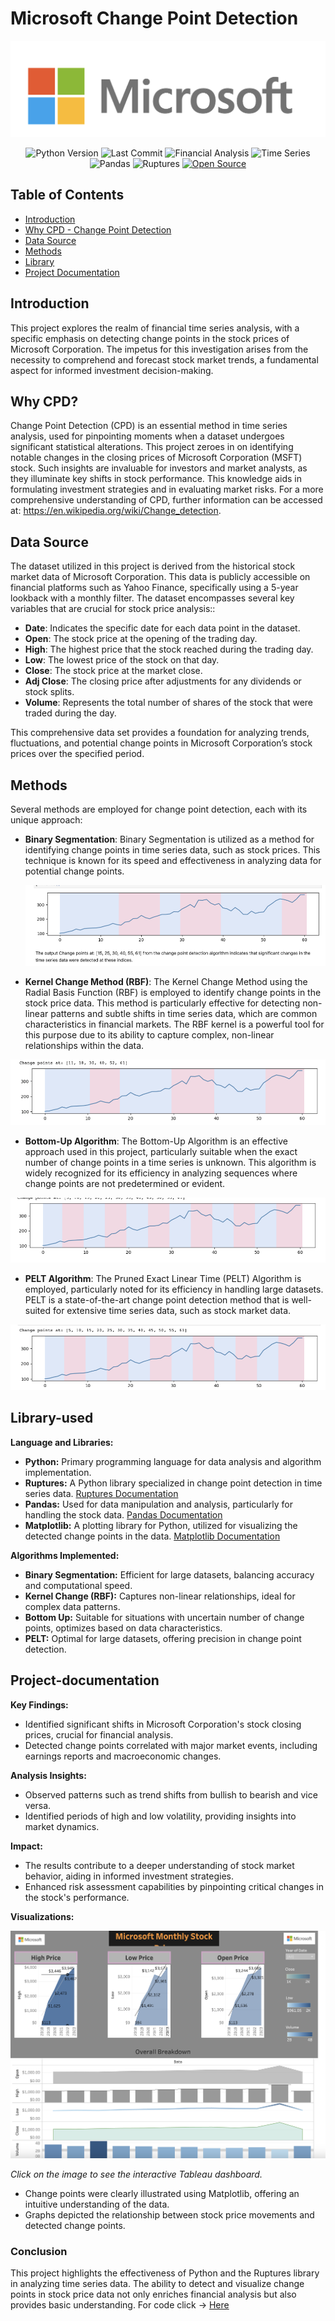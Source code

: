 # Microsoft Change Point Detection

<p align="center">
  <!-- Replace 'image_url' with the actual URL of your image -->
  <img src="msft.png" alt="Microsoft Change Point Detection">
</p>

<p align="center">
  <img src="https://img.shields.io/badge/Python_Version-3.10%2B-blue" alt="Python Version">
  <img src="https://img.shields.io/github/last-commit/dsrichard97/otherprojects" alt="Last Commit">
  <img src="https://img.shields.io/badge/Financial_Analysis-Trends-red" alt="Financial Analysis">
  <img src="https://img.shields.io/badge/STAT-Time_Series-blue" alt="Time Series">
  <img src="https://img.shields.io/badge/Python-Pandas-green" alt="Pandas">
  <img src="https://img.shields.io/badge/Python-Ruptures-orange" alt="Ruptures">
  <a href="https://github.com/ellerbrock/open-source-badges/">
    <img src="https://badges.frapsoft.com/os/v1/open-source.svg?v=103" alt="Open Source">
  </a>
</p>



## Table of Contents
- [Introduction](#introduction)
- [Why CPD - Change Point Detection](#why-cpd)
- [Data Source](#data-source)
- [Methods](#methods)
- [Library](#Library-used)
- [Project Documentation](#project-documentation)

## Introduction
This project explores the realm of financial time series analysis, with a specific emphasis on detecting change points in the stock prices of Microsoft Corporation. The impetus for this investigation arises from the necessity to comprehend and forecast stock market trends, a fundamental aspect for informed investment decision-making.


## Why CPD?

Change Point Detection (CPD) is an essential method in time series analysis, used for pinpointing moments when a dataset undergoes significant statistical alterations. This project zeroes in on identifying notable changes in the closing prices of Microsoft Corporation (MSFT) stock. Such insights are invaluable for investors and market analysts, as they illuminate key shifts in stock performance. This knowledge aids in formulating investment strategies and in evaluating market risks. For a more comprehensive understanding of CPD, further information can be accessed at: https://en.wikipedia.org/wiki/Change_detection.

## Data Source

The dataset utilized in this project is derived from the historical stock market data of Microsoft Corporation. This data is publicly accessible on financial platforms such as Yahoo Finance, specifically using a 5-year lookback with a monthly filter. The dataset encompasses several key variables that are crucial for stock price analysis::

- **Date**: Indicates the specific date for each data point in the dataset.
- **Open**: The stock price at the opening of the trading day.
- **High**: The highest price that the stock reached during the trading day.
- **Low**: The lowest price of the stock on that day.
- **Close**: The stock price at the market close.
- **Adj Close**: The closing price after adjustments for any dividends or stock splits.
- **Volume**:  Represents the total number of shares of the stock that were traded during the day.

This comprehensive data set provides a foundation for analyzing trends, fluctuations, and potential change points in Microsoft Corporation’s stock prices over the specified period.

## Methods

Several methods are employed for change point detection, each with its unique approach:

- **Binary Segmentation**: Binary Segmentation is utilized as a method for identifying change points in time series data, such as stock prices. This technique is known for its speed and effectiveness in analyzing data for potential change points.
  
  <p align="center">
  <!-- Replace 'image_url' with the actual URL of your image -->
  <img src="binseg.png" alt="Microsoft Change Point Detection">
</p>

- **Kernel Change Method (RBF)**: The Kernel Change Method using the Radial Basis Function (RBF) is employed to identify change points in the stock price data. This method is particularly effective for detecting non-linear patterns and subtle shifts in time series data, which are common characteristics in financial markets. The RBF kernel is a powerful tool for this purpose due to its ability to capture complex, non-linear relationships within the data.

<p align="center">
  <!-- Replace 'image_url' with the actual URL of your image -->
  <img src="kern.png" alt="Microsoft Change Point Detection">
</p>

- **Bottom-Up Algorithm**: The Bottom-Up Algorithm is an effective approach used in this project, particularly suitable when the exact number of change points in a time series is unknown. This algorithm is widely recognized for its efficiency in analyzing sequences where change points are not predetermined or evident.
  
<p align="center">
  <!-- Replace 'image_url' with the actual URL of your image -->
  <img src="bottomup.png" alt="Microsoft Change Point Detection">
</p>

- **PELT Algorithm**: The Pruned Exact Linear Time (PELT) Algorithm is employed, particularly noted for its efficiency in handling large datasets. PELT is a state-of-the-art change point detection method that is well-suited for extensive time series data, such as stock market data.
  
<p align="center">
  <!-- Replace 'image_url' with the actual URL of your image -->
  <img src="pelt.png" alt="Microsoft Change Point Detection">
</p>


## Library-used
**Language and Libraries:**

- **Python:** Primary programming language for data analysis and algorithm implementation.
- **Ruptures:** A Python library specialized in change point detection in time series data. [Ruptures Documentation](https://centre-borelli.github.io/ruptures-docs/)
- **Pandas:** Used for data manipulation and analysis, particularly for handling the stock data. [Pandas Documentation](https://pandas.pydata.org/pandas-docs/stable/)
- **Matplotlib:** A plotting library for Python, utilized for visualizing the detected change points in the data. [Matplotlib Documentation](https://matplotlib.org/stable/contents.html)

**Algorithms Implemented:**

- **Binary Segmentation:** Efficient for large datasets, balancing accuracy and computational speed.
- **Kernel Change (RBF):** Captures non-linear relationships, ideal for complex data patterns.
- **Bottom Up:** Suitable for situations with uncertain number of change points, optimizes based on data characteristics.
- **PELT:** Optimal for large datasets, offering precision in change point detection.

## Project-documentation
**Key Findings:**

- Identified significant shifts in Microsoft Corporation's stock closing prices, crucial for financial analysis.
- Detected change points correlated with major market events, including earnings reports and macroeconomic changes.

**Analysis Insights:**

- Observed patterns such as trend shifts from bullish to bearish and vice versa.
- Identified periods of high and low volatility, providing insights into market dynamics.

**Impact:**

- The results contribute to a deeper understanding of stock market behavior, aiding in informed investment strategies.
- Enhanced risk assessment capabilities by pinpointing critical changes in the stock's performance.

**Visualizations:**

[![Tableau Visualization of Microsoft Monthly Price](tab.png)](https://public.tableau.com/views/MicrosoftMonthlyPrice/Story1?:language=en-US&:display_count=n&:origin=viz_share_link)

*Click on the image to see the interactive Tableau dashboard.*

- Change points were clearly illustrated using Matplotlib, offering an intuitive understanding of the data.
- Graphs depicted the relationship between stock price movements and detected change points.

### Conclusion

This project highlights the effectiveness of Python and the Ruptures library in analyzing time series data. The ability to detect and visualize change points in stock price data not only enriches financial analysis but also provides basic understanding. For code click -> [Here](https://github.com/dsrichard97/msft_CPD/blob/main/MSFT%20Change%20Point%20Detection.ipynb)





